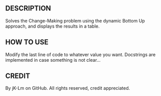 ## DESCRIPTION

Solves the Change-Making problem using the dynamic Bottom Up approach, and displays the results in a table.

## HOW TO USE

Modify the last line of code to whatever value you want. Docstrings are implemented in case something is not clear...

## CREDIT

By jK-Lm on GitHub. All rights reserved, credit appreciated.
